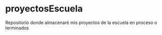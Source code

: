 # proyectosEscuela
Repositorio donde almacenaré mis proyectos de la escuela en proceso o terminados
